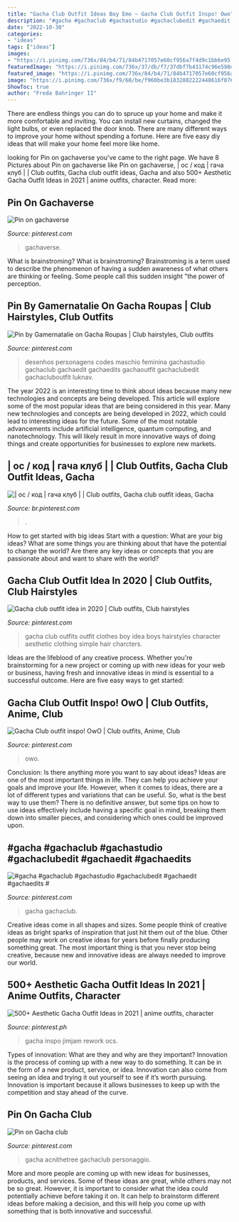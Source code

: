 ```yaml
---
title: "Gacha Club Outfit Ideas Boy Emo ~ Gacha Club Outfit Inspo! Owo"
description: "#gacha #gachaclub #gachastudio #gachaclubedit #gachaedit #gachaedits #"
date: "2022-10-30"
categories:
- "ideas"
tags: ["ideas"]
images:
- "https://i.pinimg.com/736x/84/b4/71/84b4717057e60cf956a7f4d9c1bb6e95.jpg"
featuredImage: "https://i.pinimg.com/736x/37/db/f7/37dbf7b43174c96e598d7118df35ba2f.jpg"
featured_image: "https://i.pinimg.com/736x/84/b4/71/84b4717057e60cf956a7f4d9c1bb6e95.jpg"
image: "https://i.pinimg.com/736x/f9/60/be/f960be3b1832882222448616f076543b.jpg"
ShowToc: true
author: "Freda Bahringer II"
---
```



There are endless things you can do to spruce up your home and make it more comfortable and inviting. You can install new curtains, changed the light bulbs, or even replaced the door knob. There are many different ways to improve your home without spending a fortune. Here are five easy diy ideas that will make your home feel more like home.

	

		
looking for Pin on gachaverse you've came to the right page. We have 8 Pictures about Pin on gachaverse like Pin on gachaverse, | ос / код | гача клуб | | Club outfits, Gacha club outfit ideas, Gacha and also 500+ Aesthetic Gacha Outfit Ideas in 2021 | anime outfits, character. Read more:
		
    
## Pin On Gachaverse

<img loading=lazy src="https://i.pinimg.com/736x/ee/1a/14/ee1a14268e64c257290eef240ddcde3f.jpg" onerror="this.onerror=null;this.src='https://tse4.mm.bing.net/th?id=OIP.5D9s8f7YaG14Bq_9V-a0WwHaJp&amp;pid=15.1';" alt="Pin on gachaverse">

_Source: pinterest.com_

>gachaverse. 

	

What is brainstroming?
What is brainstroming? Brainstroming is a term used to describe the phenomenon of having a sudden awareness of what others are thinking or feeling. Some people call this sudden insight "the power of perception.

    
## Pin By Gamernatalie On Gacha Roupas | Club Hairstyles, Club Outfits

<img loading=lazy src="https://i.pinimg.com/736x/37/db/f7/37dbf7b43174c96e598d7118df35ba2f.jpg" onerror="this.onerror=null;this.src='https://tse3.mm.bing.net/th?id=OIP.bn8NF9IXwBOxDLpmiGMFHAHaHQ&amp;pid=15.1';" alt="Pin by Gamernatalie on Gacha Roupas | Club hairstyles, Club outfits">

_Source: pinterest.com_

>desenhos personagens codes maschio feminina gachastudio gachaclub gachaedit gachaedits gachaoutfit gachaclubedit gachacluboutfit luknav. 

	

The year 2022 is an interesting time to think about ideas because many new technologies and concepts are being developed. This article will explore some of the most popular ideas that are being considered in this year.
Many new technologies and concepts are being developed in 2022, which could lead to interesting ideas for the future. Some of the most notable advancements include artificial intelligence, quantum computing, and nanotechnology. This will likely result in more innovative ways of doing things and create opportunities for businesses to explore new markets.

    
## | ос / код | гача клуб | | Club Outfits, Gacha Club Outfit Ideas, Gacha

<img loading=lazy src="https://i.pinimg.com/736x/99/40/51/99405153af53ec074e6cb5aed89479bf.jpg" onerror="this.onerror=null;this.src='https://tse3.mm.bing.net/th?id=OIP.w7dwLrE3oxUjaHQ7HVWUGgHaJ3&amp;pid=15.1';" alt="| ос / код | гача клуб | | Club outfits, Gacha club outfit ideas, Gacha">

_Source: br.pinterest.com_

>. 

	

How to get started with big ideas
Start with a question: What are your big ideas? 
What are some things you are thinking about that have the potential to change the world? Are there any key ideas or concepts that you are passionate about and want to share with the world?

    
## Gacha Club Outfit Idea In 2020 | Club Outfits, Club Hairstyles

<img loading=lazy src="https://i.pinimg.com/736x/84/b4/71/84b4717057e60cf956a7f4d9c1bb6e95.jpg" onerror="this.onerror=null;this.src='https://tse1.mm.bing.net/th?id=OIP.EjGUFegHsZDU-VpEyTNLfgHaHW&amp;pid=15.1';" alt="Gacha club outfit idea in 2020 | Club outfits, Club hairstyles">

_Source: pinterest.com_

>gacha club outfits outfit clothes boy idea boys hairstyles character aesthetic clothing simple hair charcters. 

	

Ideas are the lifeblood of any creative process. Whether you're brainstorming for a new project or coming up with new ideas for your web or business, having fresh and innovative ideas in mind is essential to a successful outcome. Here are five easy ways to get started: 

    
## Gacha Club Outfit Inspo! OwO | Club Outfits, Anime, Club

<img loading=lazy src="https://i.pinimg.com/736x/eb/11/23/eb11231f60f33e524fc9c660dfcfe1ce.jpg" onerror="this.onerror=null;this.src='https://tse1.mm.bing.net/th?id=OIP.E4Z1ELFg79IqvU8uto_UIwHaEo&amp;pid=15.1';" alt="Gacha Club outfit inspo! OwO | Club outfits, Anime, Club">

_Source: pinterest.com_

>owo. 

	

Conclusion: Is there anything more you want to say about ideas?
Ideas are one of the most important things in life. They can help you achieve your goals and improve your life. However, when it comes to ideas, there are a lot of different types and variations that can be useful. So, what is the best way to use them? There is no definitive answer, but some tips on how to use ideas effectively include having a specific goal in mind, breaking them down into smaller pieces, and considering which ones could be improved upon.

    
## #gacha #gachaclub #gachastudio #gachaclubedit #gachaedit #gachaedits #

<img loading=lazy src="https://i.pinimg.com/736x/f9/60/be/f960be3b1832882222448616f076543b.jpg" onerror="this.onerror=null;this.src='https://tse3.mm.bing.net/th?id=OIP.rO0_eFJNt-tmLhk7qyi0TwHaHc&amp;pid=15.1';" alt="#gacha #gachaclub #gachastudio #gachaclubedit #gachaedit #gachaedits #">

_Source: pinterest.com_

>gacha gachaclub. 

	

Creative ideas come in all shapes and sizes. Some people think of creative ideas as bright sparks of inspiration that just hit them out of the blue. Other people may work on creative ideas for years before finally producing something great. The most important thing is that you never stop being creative, because new and innovative ideas are always needed to improve our world.

    
## 500+ Aesthetic Gacha Outfit Ideas In 2021 | Anime Outfits, Character

<img loading=lazy src="https://i.pinimg.com/474x/c4/5c/31/c45c311aefbc5a42c64c840311c92791.jpg" onerror="this.onerror=null;this.src='https://tse1.mm.bing.net/th?id=OIP.GV63tIuD7shuWZ0XLF-y4QAAAA&amp;pid=15.1';" alt="500+ Aesthetic Gacha Outfit Ideas in 2021 | anime outfits, character">

_Source: pinterest.ph_

>gacha inspo jimjam rework ocs. 

	

Types of innovation: What are they and why are they important?
Innovation is the process of coming up with a new way to do something. It can be in the form of a new product, service, or idea. Innovation can also come from seeing an idea and trying it out yourself to see if it’s worth pursuing. Innovation is important because it allows businesses to keep up with the competition and stay ahead of the curve.

    
## Pin On Gacha Club

<img loading=lazy src="https://i.pinimg.com/736x/9e/34/fe/9e34fecb2d142fa1ae98c43477b3e46b.jpg" onerror="this.onerror=null;this.src='https://tse2.mm.bing.net/th?id=OIP.u9s0IpD4TFgQ9FFWnQkF9wHaHa&amp;pid=15.1';" alt="Pin on Gacha club">

_Source: pinterest.com_

>gacha acnithetree gachaclub personaggio. 

	

More and more people are coming up with new ideas for businesses, products, and services. Some of these ideas are great, while others may not be so great. However, it is important to consider what the idea could potentially achieve before taking it on. It can help to brainstorm different ideas before making a decision, and this will help you come up with something that is both innovative and successful.

